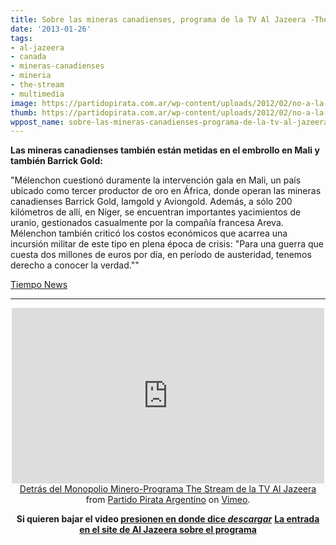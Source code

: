 ```yaml
---
title: Sobre las mineras canadienses, programa de la TV Al Jazeera -The Stream
date: '2013-01-26'
tags:
- al-jazeera
- canada
- mineras-canadienses
- mineria
- the-stream
- multimedia
image: https://partidopirata.com.ar/wp-content/uploads/2012/02/no-a-la-mineria-a-cielo-abierto.jpg
thumb: https://partidopirata.com.ar/wp-content/uploads/2012/02/no-a-la-mineria-a-cielo-abierto-150x150.jpg
wppost_name: sobre-las-mineras-canadienses-programa-de-la-tv-al-jazeera-the-stream
---
```


<strong>Las mineras canadienses también están metidas en el embrollo en Mali y también Barrick Gold:</strong>

"Mélenchon cuestionó duramente la intervención gala en Mali, un país ubicado como tercer productor de oro en África, donde operan las mineras canadienses Barrick Gold, Iamgold y Aviongold. Además, a sólo 200 kilómetros de allí, en Níger, se encuentran importantes yacimientos de uranio, gestionados casualmente por la compañía francesa Areva.
Mélenchon también criticó los costos económicos que acarrea una incursión militar de este tipo en plena época de crisis: "Para una guerra que cuesta dos millones de euros por día, en período de austeridad, tenemos derecho a conocer la verdad.""

<a href="http://tiempo.infonews.com/2013/01/24/mundo-95142-acusan-a-hollande-de-intervenir-en-mali-para-proteger-intereses.php" target="_blank">Tiempo News</a>

<hr />

<center>
<iframe src="http://player.vimeo.com/video/58193899" height="281" width="500" allowfullscreen="" frameborder="0"></iframe></center><center></center><center><a href="http://vimeo.com/58193899">Detrás del Monopolio Minero-Programa The Stream de la TV Al Jazeera</a> from <a href="http://vimeo.com/user3611990">Partido Pirata Argentino</a> on <a href="http://vimeo.com">Vimeo</a>.</center>
<p style="text-align: center;"><strong>Si quieren bajar el video <a href="https://vimeo.com/58193899" target="_blank">presionen en donde dice <i>descargar</i></a></strong>
<strong> <a href="http://stream.aljazeera.com/story/behind-mining-monopoly-0022324" target="_blank">La entrada en el site de Al Jazeera sobre el programa</a></strong></p>
